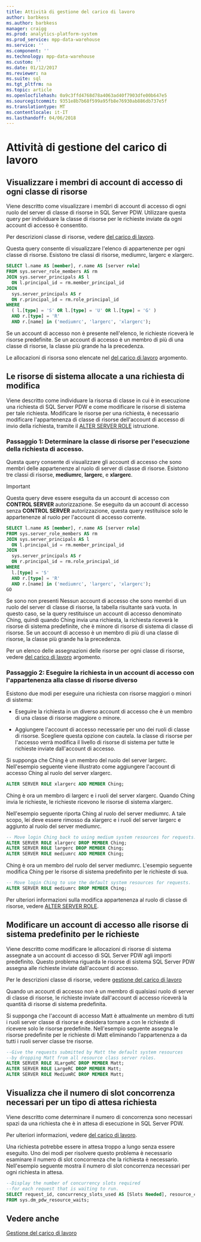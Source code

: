 ```yaml
---
title: Attività di gestione del carico di lavoro
author: barbkess
ms.author: barbkess
manager: craigg
ms.prod: analytics-platform-system
ms.prod_service: mpp-data-warehouse
ms.service: ''
ms.component: ''
ms.technology: mpp-data-warehouse
ms.custom: ''
ms.date: 01/12/2017
ms.reviewer: na
ms.suite: sql
ms.tgt_pltfrm: na
ms.topic: article
ms.openlocfilehash: 0a9c3ffd4768d78a4063ad40f7903dfe00b647e5
ms.sourcegitcommit: 9351e8b7b68f599a95fb8e76930ab886db737e5f
ms.translationtype: MT
ms.contentlocale: it-IT
ms.lasthandoff: 04/06/2018
---
```

# <a name="workload-management-tasks"></a>Attività di gestione del carico di lavoro

## <a name="view-login-members-of-each-resource-class"></a>Visualizzare i membri di account di accesso di ogni classe di risorse
Viene descritto come visualizzare i membri di account di accesso di ogni ruolo del server di classe di risorse in SQL Server PDW. Utilizzare questa query per individuare la classe di risorse per le richieste inviate da ogni account di accesso è consentito.  
  
Per descrizioni classe di risorse, vedere [del carico di lavoro](workload-management.md).  
  
Questa query consente di visualizzare l'elenco di appartenenze per ogni classe di risorse. Esistono tre classi di risorse, mediumrc, largerc e xlargerc.  
  
```sql  
SELECT l.name AS [member], r.name AS [server role]  
FROM sys.server_role_members AS rm  
JOIN sys.server_principals AS l  
  ON l.principal_id = rm.member_principal_id  
JOIN  
  sys.server_principals AS r  
  ON r.principal_id = rm.role_principal_id  
WHERE  
  ( l.[type] = 'S' OR l.[type] = 'U' OR l.[type] = 'G' )  
  AND r.[type] = 'R'  
  AND r.[name] in ('mediumrc', 'largerc', 'xlargerc');  
```  
  
Se un account di accesso non è presente nell'elenco, le richieste riceverà le risorse predefinite. Se un account di accesso è un membro di più di una classe di risorse, la classe più grande ha la precedenza.  
  
Le allocazioni di risorsa sono elencate nel [del carico di lavoro](workload-management.md) argomento.  
  
## <a name="change-the-system-resources-allocated-to-a-request"></a>Le risorse di sistema allocate a una richiesta di modifica
Viene descritto come individuare la risorsa di classe in cui è in esecuzione una richiesta di SQL Server PDW e come modificare le risorse di sistema per tale richiesta. Modificare le risorse per una richiesta, è necessario modificare l'appartenenza di classe di risorse dell'account di accesso di invio della richiesta, tramite il [ALTER SERVER ROLE](../t-sql/statements/alter-server-role-transact-sql.md) istruzione.  
  
### <a name="step-1-determine-the-resource-class-for-the-login-running-the-request"></a>Passaggio 1: Determinare la classe di risorse per l'esecuzione della richiesta di accesso.  
Questa query consente di visualizzare gli account di accesso che sono membri delle appartenenze al ruolo di server di classe di risorse. Esistono tre classi di risorse, **mediumrc**, **largerc**, e **xlargerc**.  
  
> [!IMPORTANT]  
> Questa query deve essere eseguita da un account di accesso con **CONTROL SERVER** autorizzazione. Se eseguito da un account di accesso senza **CONTROL SERVER** autorizzazione, questa query restituisce solo le appartenenze al ruolo per l'account di accesso corrente.  
  
```sql  
SELECT l.name AS [member], r.name AS [server role]  
FROM sys.server_role_members AS rm  
JOIN sys.server_principals AS l  
  ON l.principal_id = rm.member_principal_id  
JOIN  
  sys.server_principals AS r  
  ON r.principal_id = rm.role_principal_id  
WHERE  
  l.[type] = 'S'   
  AND r.[type] = 'R'  
  AND r.[name] in ('mediumrc', 'largerc', 'xlargerc');  
GO  
```  
  
Se sono non presenti Nessun account di accesso che sono membri di un ruolo del server di classe di risorse, la tabella risultante sarà vuota. In questo caso, se la query restituisce un account di accesso denominato Ching, quindi quando Ching invia una richiesta, la richiesta riceverà le risorse di sistema predefinite, che è minore di risorse di sistema di classe di risorse. Se un account di accesso è un membro di più di una classe di risorse, la classe più grande ha la precedenza.  
  
Per un elenco delle assegnazioni delle risorse per ogni classe di risorse, vedere [del carico di lavoro](workload-management.md) argomento.  
  
### <a name="step-2-run-the-request-under-a-login-with-different-resource-class-membership"></a>Passaggio 2: Eseguire la richiesta in un account di accesso con l'appartenenza alla classe di risorse diverso  
Esistono due modi per eseguire una richiesta con risorse maggiori o minori di sistema:  
  
-   Eseguire la richiesta in un diverso account di accesso che è un membro di una classe di risorse maggiore o minore.  
  
-   Aggiungere l'account di accesso necessarie per uno dei ruoli di classe di risorse. Scegliere questa opzione con cautela. la classe di risorse per l'accesso verrà modifica il livello di risorse di sistema per tutte le richieste inviate dall'account di accesso.  
  
Si supponga che Ching è un membro del ruolo del server largerc. Nell'esempio seguente viene illustrato come aggiungere l'account di accesso Ching al ruolo del server xlargerc.  
  
```sql  
ALTER SERVER ROLE xlargerc ADD MEMBER Ching;  
```  
  
Ching è ora un membro di largerc e i ruoli del server xlargerc. Quando Ching invia le richieste, le richieste ricevono le risorse di sistema xlargerc.  
  
Nell'esempio seguente riporta Ching al ruolo del server mediumrc.  A tale scopo, lei deve essere rimosso da xlargerc e i ruoli del server largerc e aggiunto al ruolo del server mediumrc.  
  
```sql  
-- Move login Ching back to using medium system resources for requests.  
ALTER SERVER ROLE xlargerc DROP MEMBER Ching;  
ALTER SERVER ROLE largerc DROP MEMBER Ching;  
ALTER SERVER ROLE mediumrc ADD MEMBER Ching;  
```  
  
Ching è ora un membro del ruolo del server mediumrc.  L'esempio seguente modifica Ching per le risorse di sistema predefinito per le richieste di sua.  
  
```sql  
-- Move login Ching to use the default system resources for requests.  
ALTER SERVER ROLE mediumrc DROP MEMBER Ching;  
```  
  
Per ulteriori informazioni sulla modifica appartenenza al ruolo di classe di risorse, vedere [ALTER SERVER ROLE](../t-sql/statements/alter-server-role-transact-sql.md).  

## <a name="change-a-login-to-the-default-system-resources-for-its-requests"></a>Modificare un account di accesso alle risorse di sistema predefinito per le richieste
Viene descritto come modificare le allocazioni di risorse di sistema assegnate a un account di accesso di SQL Server PDW agli importi predefinito. Questo problema riguarda le risorse di sistema SQL Server PDW assegna alle richieste inviate dall'account di accesso.  
  
Per le descrizioni classe di risorse, vedere [gestione del carico di lavoro](workload-management.md)  
  
Quando un account di accesso non è un membro di qualsiasi ruolo di server di classe di risorse, le richieste inviate dall'account di accesso riceverà la quantità di risorse di sistema predefinita.  
  
Si supponga che l'account di accesso Matt è attualmente un membro di tutti i ruoli server classe di risorse e desidera tornare a con le richieste di ricevere solo le risorse predefinite.  Nell'esempio seguente assegna le risorse predefinite per le richieste di Matt eliminando l'appartenenza a da tutti i ruoli server classe tre risorse.  
  
```sql  
--Give the requests submitted by Matt the default system resources   
--by dropping Matt from all resource class server roles.  
ALTER SERVER ROLE XLargeRC DROP MEMBER Matt;  
ALTER SERVER ROLE LargeRC DROP MEMBER Matt;  
ALTER SERVER ROLE MediumRC DROP MEMBER Matt;  
```  
  
## <a name="display-the-number-of-concurrency-slots-needed-for-a-waiting-request"></a>Visualizza che il numero di slot concorrenza necessari per un tipo di attesa richiesta
Viene descritto come determinare il numero di concorrenza sono necessari spazi da una richiesta che è in attesa di esecuzione in SQL Server PDW.  
  
Per ulteriori informazioni, vedere [del carico di lavoro](workload-management.md).  
  
Una richiesta potrebbe essere in attesa troppo a lungo senza essere eseguito. Uno dei modi per risolvere questo problema è necessario esaminare il numero di slot concorrenza che la richiesta è necessario.  Nell'esempio seguente mostra il numero di slot concorrenza necessari per ogni richiesta in attesa.  
  
```sql  
--Display the number of concurrency slots required   
--for each request that is waiting to run.  
SELECT request_id, concurrency_slots_used AS [Slots Needed], resource_class AS [Resource Class]  
FROM sys.dm_pdw_resource_waits;  
```  
  
  
## <a name="see-also"></a>Vedere anche  
[Gestione del carico di lavoro](workload-management.md)  
  
